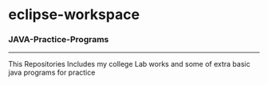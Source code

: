 # eclipse-workspace

### JAVA-Practice-Programs

---

This Repositories Includes my college Lab works and some of extra basic java programs for practice
